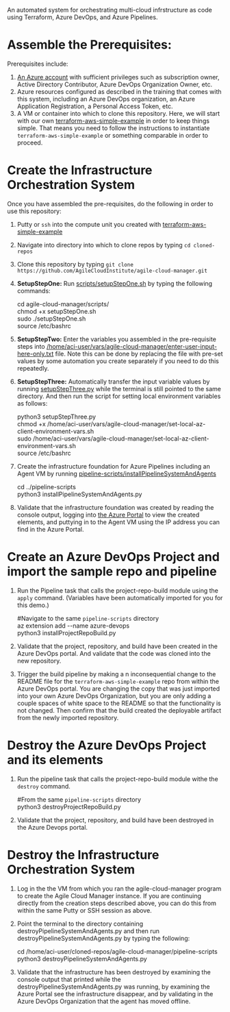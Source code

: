 An automated system for orchestrating multi-cloud infrstructure as code using Terraform, Azure DevOps, and Azure Pipelines.  
  
# Assemble the Prerequisites:  
  
Prerequisites include:  
  
1.  [An Azure account](https://portal.azure.com/) with sufficient privileges such as subscription owner, Active Directory Contributor, Azure DevOps Organization Owner, etc.  
2.  Azure resources configured as described in the training that comes with this system, including an Azure DevOps organization, an Azure Application Registration, a Personal Access Token, etc.  
3.  A VM or container into which to clone this repository.  Here, we will start with our own [terraform-aws-simple-example](https://github.com/AgileCloudInstitute/terraform-aws-simple-example) in order to keep things simple.  That means you need to follow the instructions to instantiate `terraform-aws-simple-example` or something comparable in order to proceed.  
  
# Create the Infrastructure Orchestration System  
  
Once you have assembled the pre-requisites, do the following in order to use this repository:  
    
1.  Putty or `ssh` into the compute unit you created with [terraform-aws-simple-example](https://github.com/AgileCloudInstitute/terraform-aws-simple-example)  
2.  Navigate into directory into which to clone repos by typing  `cd cloned-repos`  
3.  Clone this repository by typing `git clone https://github.com/AgileCloudInstitute/agile-cloud-manager.git`  
4.  **SetupStepOne:**  Run [scripts/setupStepOne.sh](https://github.com/AgileCloudInstitute/agile-cloud-manager/blob/master/scripts/setupStepOne.sh) by typing the following commands:   
    
    cd agile-cloud-manager/scripts/  
    chmod +x setupStepOne.sh  
    sudo ./setupStepOne.sh  
    source /etc/bashrc  
    
5.  **SetupStepTwo:**  Enter the variables you assembled in the pre-requisite steps into [/home/aci-user/vars/agile-cloud-manager/enter-user-input-here-only.txt](https://github.com/AgileCloudInstitute/agile-cloud-manager/blob/master/move-to-directory-outside-app-path/enter-user-input-here-only.txt) file.  Note this can be done by replacing the file with pre-set values by some automation you create separately if you need to do this repeatedly.   
6.  **SetupStepThree:**  Automatically transfer the input variable values by running [setupStepThree.py](https://github.com/AgileCloudInstitute/agile-cloud-manager/blob/master/scripts/setupStepThree.py) while the terminal is still pointed to the same directory. And then run the script for setting local environment variables as follows:  
    
    python3 setupStepThree.py   
    chmod +x /home/aci-user/vars/agile-cloud-manager/set-local-az-client-environment-vars.sh  
    sudo /home/aci-user/vars/agile-cloud-manager/set-local-az-client-environment-vars.sh  
    source /etc/bashrc  
 
7.  Create the infrastructure foundation for Azure Pipelines including an Agent VM by running [pipeline-scripts/installPipelineSystemAndAgents](https://github.com/AgileCloudInstitute/agile-cloud-manager/blob/master/pipeline-scipts/installPipelineSystemAndAgents.py)   
    
    cd ../pipeline-scripts  
    python3 installPipelineSystemAndAgents.py  

8.  Validate that the infrastructure foundation was created by reading the console output, logging into [the Azure Portal](https://portal.azure.com/) to view the created elements, and puttying in to the Agent VM using the IP address you can find in the Azure Portal.   

# Create an Azure DevOps Project and import the sample repo and pipeline     
    
1.  Run the Pipeline task that calls the project-repo-build module using the `apply` command.  (Variables have been automatically imported for you for this demo.)   
    
    #Navigate to the same `pipeline-scripts` directory   
    az extension add --name azure-devops    
    python3 installProjectRepoBuild.py   
    
2.  Validate that the project, repository, and build have been created in the Azure DevOps portal.  And validate that the code was cloned into the new repository.      
3.  Trigger the build pipeline by making a n inconsequential change to the README file for the `terraform-aws-simple-example` repo from within the Azure DevOps portal.  You are changing the copy that was just imported into your own Azure DevOps Organization, but you are only adding a couple spaces of white space to the README so that the functionality is not changed.  Then confirm that the build created the deployable artifact from the newly imported repository.    
        
# Destroy the Azure DevOps Project and its elements    
    
1.  Run the pipeline task that calls the project-repo-build module withe the `destroy` command.   
    
    #From the same `pipeline-scripts` directory    
    python3 destroyProjectRepoBuild.py   
    
2.  Validate that the project, repository, and build have been destroyed in the Azure Devops portal.        
    
# Destroy the Infrastructure Orchestration System    
    
1.  Log in the the VM from which you ran the agile-cloud-manager program to create the Agile Cloud Manager instance.  If you are continuing directly from the creation steps described above, you can do this from within the same Putty or SSH session as above.      
2.  Point the terminal to the directory containing destroyPipelineSystemAndAgents.py and then run destroyPipelineSystemAndAgents.py by typing the following:    
    
    cd /home/aci-user/cloned-repos/agile-cloud-manager/pipeline-scripts   
    python3 destroyPipelineSystemAndAgents.py    
    
3.  Validate that the infrastructure has been destroyed by examining the console output that printed while the destroyPipelineSystemAndAgents.py was running, by examining the Azure Portal see the infrastructure disappear, and by validating in the Azure DevOps Organization that the agent has moved offline.    
    
